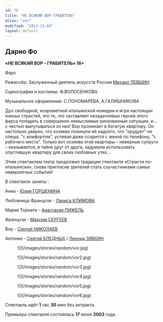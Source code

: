 ```yaml
---
id: 70
title: "НЕ ВСЯКИЙ ВОР-ГРАБИТЕЛЬ"
alias: "vor"
modified: "2013-12-03"
layout: default
---
```


## Дарио Фо

**«НЕ ВСЯКИЙ ВОР – ГРАБИТЕЛЬ» 16+**

Фарс

Режиссёр: Заслуженный деятель искусств России [Михаил ЛЕВШИН](153-mihail-levshin.html)

Сценография и костюмы: Ф.ВОЛОСЕНКОВА

Музыкальное оформление: С.ПОНОМАРЁВА, А.ГАЛИШНИКОВА

Дух свободной, искрометной итальянской комедии и игра настоящих южных страстей, это то, что заставляет незадачливых героев этого фарса попадать в совершенно немыслимые рискованные ситуации, и… с честью выпутываться из них! Вор проникает в богатую квартиру. Он настолько уверен, что хозяева покинули её надолго, что "орудует" не спеша, "с комфортом", успевая даже ссорится с женой по телефону, "с рабочего места". Только вот хозяева этой квартиры – неверные супруги – оказывается, в тайне друг от друга, задумали использовать опустевшую квартиру для своих любовных утех…

Этим спектаклем театр продолжил традиции спектакля «Страсти по-итальянски», снова пригласив зрителей стать соучастниками самых невероятных событий!

В спектакле заняты :

Анна - [Юлия ГОРШЕНИНА](49-ylia-gorshenina.html)

Любовница Францози - [Лариса КЛИМОВА](65-larisa-klimova.html)

Мария Торнати - [Анастасия ПИЖЕЛЬ](64-asia-pigel-sergeevna.html)

Францози - [Максим СЕРГЕЕВ](57-maxsim-sergeev.html)

Вор - [Сергей НИКОЛАЕВ](52-sergei-nikolaev.html)

Антонио - [Сергей БЛЕДНЫХ](24-blednyh-sergej.html) / [Леонид ЗЯБКИН](67-leonid-zabkin.html)

<figure>
![](/images/stories/random/vor.jpg)
</figure>

<figure>
![](/images/stories/random/vor2.jpg)
</figure>

<figure>
![](/images/stories/random/vor3.jpg)
</figure>

<figure>
![](/images/stories/random/vor4.jpg)
</figure>

<figure>
![](/images/stories/random/vor5.jpg)
</figure>

<figure>
![](/images/stories/random/vor6.jpg)
</figure>

Спектакль идёт **1** час **30** мин без антракта.

Премьера спектакля состоялась **17** июня **2003** года.

